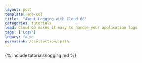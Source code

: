 ```yaml
---
layout: post
template: one-col
title:  "About Logging with Cloud 66"
categories: tutorials
lead: Cloud 66 makes it easy to handle your application logs
tags: ['Logs']
legacy: false
permalink: /:collection/:path
---
```


{% include tutorials/logging.md %}